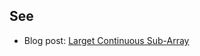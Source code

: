 [](./find_biggest_subarray_iterative.png)

[](./find_biggest_subarray_slice.png)

## See

* Blog post: [Larget Continuous Sub-Array](https://martin-thoma.com/largetst-continuous-sub-array)
